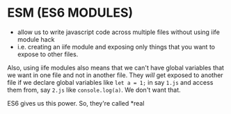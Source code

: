 # ESM (ES6 MODULES) 
- allow us to write javascript code across multiple files without using iife module hack
- i.e. creating an iife module and exposing only things that you want to expose to other files.

Also, using iife modules also means that we can't have global variables that we want in one file and not in another file. They *will* get exposed to another file if we declare global variables like `let a = 1;` in say `1.js` and access them from, say `2.js` like `console.log(a)`. We don't want that. 

ES6 gives us this power. So, they're called *real
